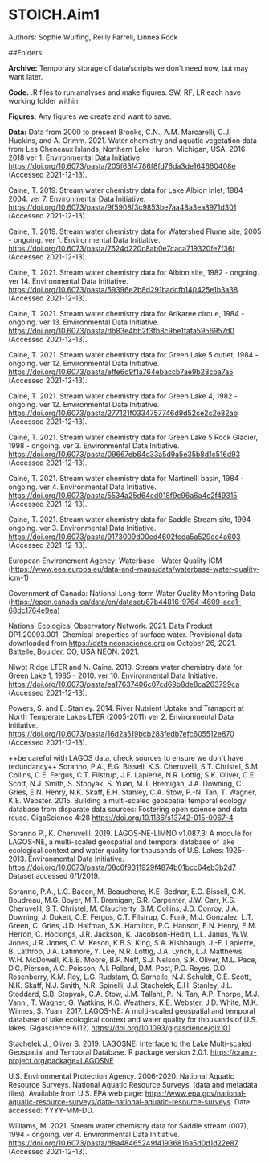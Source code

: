# STOICH.Aim1

Authors: Sophie Wulfing, Reilly Farrell, Linnea Rock

##Folders:

**Archive:** Temporary storage of data/scripts we don't need now, but may want later.

**Code:** .R files to run analyses and make figures. SW, RF, LR each have working folder within.

**Figures:** Any figures we create and want to save. 

**Data:**  Data from 2000 to present 
Brooks, C.N., A.M. Marcarelli, C.J. Huckins, and A. Grimm. 2021. Water chemistry and aquatic vegetation data from Les Cheneaux Islands, Northern Lake Huron, Michigan, USA, 2016-2018 ver 1. Environmental Data Initiative. https://doi.org/10.6073/pasta/205f63f4786f8fd76da3de164660408e (Accessed 2021-12-13).
 
Caine, T. 2019. Stream water chemistry data for Lake Albion inlet, 1984 - 2004. ver 7. Environmental Data Initiative. https://doi.org/10.6073/pasta/9f5908f3c9853be7aa48a3ea8971d301 (Accessed 2021-12-13).

Caine, T. 2019. Stream water chemistry data for Watershed Flume site, 2005 - ongoing. ver 1. Environmental Data Initiative. https://doi.org/10.6073/pasta/7624d220c8ab0e7caca719320fe7f36f (Accessed 2021-12-13).
     
Caine, T. 2021. Stream water chemistry data for Albion site, 1982 - ongoing. ver 14. Environmental Data Initiative. https://doi.org/10.6073/pasta/59396e2b8d291badcfb140425e1b3a38 (Accessed 2021-12-13).

Caine, T. 2021. Stream water chemistry data for Arikaree cirque, 1984 - ongoing. ver 13. Environmental Data Initiative. https://doi.org/10.6073/pasta/db83e4bb2f3fb8c9be1fafa5956957d0 (Accessed 2021-12-13).
   
Caine, T. 2021. Stream water chemistry data for Green Lake 5 outlet, 1984 - ongoing. ver 12. Environmental Data Initiative. https://doi.org/10.6073/pasta/effe6d9f1a764ebaccb7ae9b28cba7a5 (Accessed 2021-12-13).

Caine, T. 2021. Stream water chemistry data for Green Lake 4, 1982 - ongoing. ver 12. Environmental Data Initiative. https://doi.org/10.6073/pasta/277121f0334757746d9d52ce2c2e82ab (Accessed 2021-12-13).

Caine, T. 2021. Stream water chemistry data for Green Lake 5 Rock Glacier, 1998 - ongoing. ver 3. Environmental Data Initiative. https://doi.org/10.6073/pasta/09667eb64c33a5d9a5e35b8d1c516d93 (Accessed 2021-12-13).
 
Caine, T. 2021. Stream water chemistry data for Martinelli basin, 1984 - ongoing. ver 4. Environmental Data Initiative. https://doi.org/10.6073/pasta/5534a25d64cd018f9c96a6a4c2f49315 (Accessed 2021-12-13).

Caine, T. 2021. Stream water chemistry data for Saddle Stream site, 1994 - ongoing. ver 3. Environmental Data Initiative. https://doi.org/10.6073/pasta/9173009d00ed4602fcda5a529ee4a603 (Accessed 2021-12-13).
 
European Environement Agency: Waterbase - Water Quality ICM (https://www.eea.europa.eu/data-and-maps/data/waterbase-water-quality-icm-1)

Government of Canada: National Long-term Water Quality Monitoring Data (https://open.canada.ca/data/en/dataset/67b44816-9764-4609-ace1-68dc1764e9ea)

National Ecological Observatory Network. 2021. Data Product DP1.20093.001, Chemical properties of surface water. Provisional data downloaded from https://data.neonscience.org on October 26, 2021. Battelle, Boulder, CO, USA NEON. 2021.

Niwot Ridge LTER and N. Caine. 2018. Stream water chemistry data for Green Lake 1, 1985 - 2010. ver 10. Environmental Data Initiative. https://doi.org/10.6073/pasta/ea17637406c07cd69b8de8ca263799ca (Accessed 2021-12-13).

Powers, S. and E. Stanley. 2014. River Nutrient Uptake and Transport at North Temperate Lakes LTER (2005-2011) ver 2. Environmental Data Initiative. https://doi.org/10.6073/pasta/16d2a519bcb283fedb7efc605512e870 (Accessed 2021-12-13).
  
++be careful with LAGOS data, check sources to ensure we don't have redundancy++
Soranno, P.A., E.G. Bissell, K.S. Cheruvelil, S.T. Christel, S.M. Collins, C.E. Fergus, C.T. Filstrup, J.F. Lapierre, N.R. Lottig, S.K. Oliver, C.E. Scott, N.J. Smith, S. Stopyak, S. Yuan, M.T. Bremigan, J.A. Downing, C. Gries, E.N. Henry, N.K. Skaff, E.H. Stanley, C.A. Stow, P.-N. Tan, T. Wagner, K.E. Webster. 2015. Building a multi-scaled geospatial temporal ecology database from disparate data sources: Fostering open science and data reuse. GigaScience 4:28  https://doi.org/10.1186/s13742-015-0067-4

Soranno P., K. Cheruvelil. 2019. LAGOS-NE-LIMNO v1.087.3: A module for LAGOS-NE, a multi-scaled geospatial and temporal database of lake ecological context and water quality for thousands of U.S. Lakes: 1925-2013. Environmental Data Initiative.
https://doi.org/10.6073/pasta/08c6f9311929f4874b01bcc64eb3b2d7  Dataset accessed 6/1/2019.

Soranno, P.A., L.C. Bacon, M. Beauchene, K.E. Bednar, E.G. Bissell, C.K. Boudreau, M.G. Boyer, M.T. Bremigan, S.R. Carpenter, J.W. Carr, K.S. Cheruvelil, S.T. Christel, M. Claucherty, S.M. Collins, J.D. Conroy, J.A. Downing, J. Dukett, C.E. Fergus, C.T. Filstrup, C. Funk, M.J. Gonzalez, L.T. Green, C. Gries, J.D. Halfman, S.K. Hamilton, P.C. Hanson, E.N. Henry, E.M. Herron, C. Hockings, J.R. Jackson, K. Jacobson-Hedin, L.L. Janus, W.W. Jones, J.R. Jones, C.M. Keson, K.B.S. King, S.A. Kishbaugh, J.-F. Lapierre, B. Lathrop, J.A. Latimore, Y. Lee, N.R. Lottig, J.A. Lynch, L.J. Matthews, W.H. McDowell, K.E.B. Moore, B.P. Neff, S.J. Nelson, S.K. Oliver, M.L. Pace, D.C. Pierson, A.C. Poisson, A.I. Pollard, D.M. Post, P.O. Reyes, D.O. Rosenberry, K.M. Roy, L.G. Rudstam, O. Sarnelle, N.J. Schuldt, C.E. Scott, N.K. Skaff, N.J. Smith, N.R. Spinelli, J.J. Stachelek, E.H. Stanley, J.L. Stoddard, S.B. Stopyak, C.A. Stow, J.M. Tallant, P.-N. Tan, A.P. Thorpe, M.J. Vanni, T. Wagner, G. Watkins, K.C. Weathers, K.E. Webster, J.D. White, M.K. Wilmes, S. Yuan. 2017. LAGOS-NE: A multi-scaled geospatial and temporal database of lake ecological context and water quality for thousands of U.S. lakes. Gigascience 6(12)  https://doi.org/10.1093/gigascience/gix101

Stachelek J., Oliver S. 2019. LAGOSNE: Interface to the Lake Multi-scaled Geospatial and Temporal Database. R package version 2.0.1.
https://cran.r-project.org/package=LAGOSNE

U.S. Environmental Protection Agency. 2006-2020. National Aquatic Resource Surveys. National Aquatic Resource Surveys. (data and metadata files). Available from U.S. EPA web page: https://www.epa.gov/national-aquatic-resource-surveys/data-national-aquatic-resource-surveys. Date accessed: YYYY-MM-DD.
 
Williams, M. 2021. Stream water chemistry data for Saddle stream (007), 1994 - ongoing. ver 4. Environmental Data Initiative. https://doi.org/10.6073/pasta/d8a48465249f41936816a5d0d1d22e87 (Accessed 2021-12-13).
  
  
